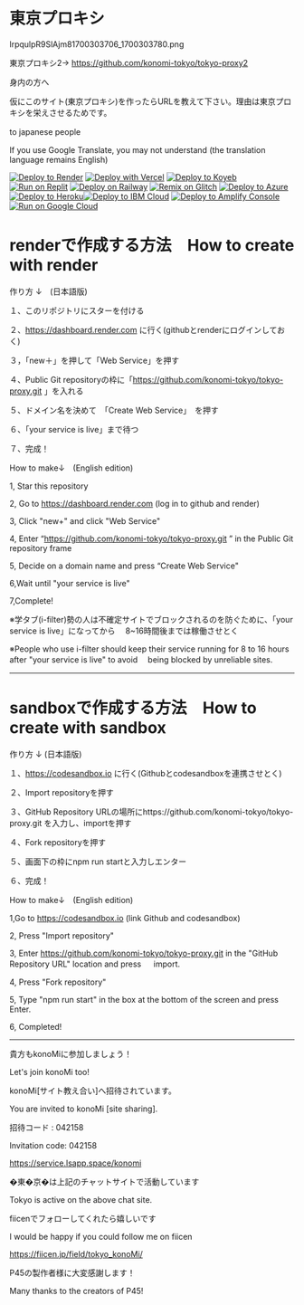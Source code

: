 # 東京プロキシ

lrpqulpR9SlAjm81700303706_1700303780.png

東京プロキシ2→ https://github.com/konomi-tokyo/tokyo-proxy2

身内の方へ

仮にこのサイト(東京プロキシ)を作ったらURLを教えて下さい。理由は東京プロキシを栄えさせるためです。

to japanese people　

If you use Google Translate, you may not understand (the translation language remains English)

[![Deploy to Render](https://binbashbanana.github.io/deploy-buttons/buttons/remade/render.svg)](https://render.com)
[![Deploy with Vercel](https://binbashbanana.github.io/deploy-buttons/buttons/remade/vercel.svg)](https://vercel.com)
[![Deploy to Koyeb](https://binbashbanana.github.io/deploy-buttons/buttons/remade/koyeb.svg)](https://app.koyeb.com)
[![Run on Replit](https://binbashbanana.github.io/deploy-buttons/buttons/remade/replit.svg)](https://replit.com)
[![Deploy on Railway](https://binbashbanana.github.io/deploy-buttons/buttons/remade/railway.svg)](https://railway.app)
[![Remix on Glitch](https://binbashbanana.github.io/deploy-buttons/buttons/remade/glitch.svg)](https://glitch.com)
[![Deploy to Azure](https://raw.githubusercontent.com/BinBashBanana/deploy-buttons/master/buttons/remade/azure.svg)](https://deploy.azure.com)
[![Deploy to Heroku](https://raw.githubusercontent.com/BinBashBanana/deploy-buttons/master/buttons/remade/heroku.svg)](https://heroku.com)[![Deploy to IBM Cloud](https://raw.githubusercontent.com/BinBashBanana/deploy-buttons/master/buttons/remade/ibmcloud.svg)](https://cloud.ibm.com)
[![Deploy to Amplify Console](https://raw.githubusercontent.com/BinBashBanana/deploy-buttons/master/buttons/remade/amplifyconsole.svg)](https://console.aws.amazon.com)
[![Run on Google Cloud](https://raw.githubusercontent.com/BinBashBanana/deploy-buttons/master/buttons/remade/googlecloud.svg)](https://deploy.cloud.run)

# renderで作成する方法　How to create with render

作り方 ↓　(日本語版)

１、このリポジトリにスターを付ける

２、https://dashboard.render.com
に行く(githubとrenderにログインしておく)

３，「new＋」を押して「Web Service」を押す

４、Public Git repositoryの枠に「https://github.com/konomi-tokyo/tokyo-proxy.git
」を入れる

５、ドメイン名を決めて　「Create Web Service」　を押す

６、「your service is live」まで待つ

７、完成！

 How to make↓　(English edition)

1, Star this repository 

2, Go to https://dashboard.render.com
(log in to github and render)

3, Click "new+" and click "Web Service"

4, Enter “https://github.com/konomi-tokyo/tokyo-proxy.git
” in the Public Git repository frame

5, Decide on a domain name and press “Create Web Service"

6,Wait until "your service is live"

7,Complete!

※学タブ(i-filter)勢の人は不確定サイトでブロックされるのを防ぐために、「your service is live」になってから
　8~16時間後までは稼働させとく

 ※People who use i-filter should keep their service running for 8 to 16 hours after "your service is live" to avoid 
 　being blocked by unreliable sites.

-----------------------------------------------------------------------------

  # sandboxで作成する方法　How to create with sandbox

  作り方 ↓ (日本語版)
  
  １、https://codesandbox.io
  に行く(Githubとcodesandboxを連携させとく)

  ２、Import repositoryを押す

  ３、GitHub Repository URLの場所にhttps://github.com/konomi-tokyo/tokyo-proxy.git
  を入力し、importを押す

  ４、Fork repositoryを押す
  
  ５、画面下の枠にnpm run startと入力しエンター

  ６、完成！

   How to make↓　(English edition)

1,Go to https://codesandbox.io
(link Github and codesandbox)

2, Press "Import repository"

3, Enter https://github.com/konomi-tokyo/tokyo-proxy.git
in the "GitHub Repository URL" location and press
　 import.

4, Press "Fork repository"

5, Type "npm run start" in the box at the bottom of the screen and press Enter.

6, Completed!

--------------------------------------------------------------
貴方もkonoMiに参加しましょう！

Let's join konoMi too!

konoMi[サイト教え合い]へ招待されています。

You are invited to konoMi [site sharing].

招待コード : 042158 

Invitation code: 042158

https://service.lsapp.space/konomi

�東�京�は上記のチャットサイトで活動しています 

Tokyo is active on the above chat site.

fiicenでフォローしてくれたら嬉しいです

I would be happy if you could follow me on fiicen

https://fiicen.jp/field/tokyo_konoMi/

P45の製作者様に大変感謝します！ 

Many thanks to the creators of P45!

